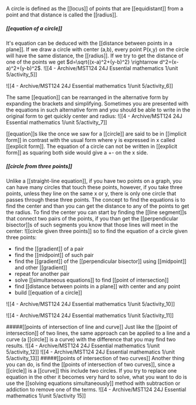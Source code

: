 A circle is defined as the [[locus]] of points that are [[equidistant]] from a point and that distance is called the [[radius]].

##### [[equation of a circle]]
It's equation can be deduced with the [[distance between points in a plane]]. If we draw a circle with center (a,b), every point P(x,y) on the circle will have the same distance, the [[radius]].
If we try to get the distance of one of the points we get $d=\sqrt{(x-a)^2+(y-b)^2} \rightarrow d^2=(x-a)^2+(y-b)^2$.
![[4 - Archive/MST124 24J Essential mathematics 1/unit 5/activity_5]]

![[4 - Archive/MST124 24J Essential mathematics 1/unit 5/activity_6]]

The same [[equation]] can be rearranged in the alternative form by expanding the brackets and simplifying. Sometimes you are presented with the equations in such alternative form and you should be able to write in the original form to get quickly center and radius:
![[4 - Archive/MST124 24J Essential mathematics 1/unit 5/activity_7]]

[[equation]]s like the once we saw for a [[circle]] are said to be in [[implicit form]] in contrast with the usual form where y is expressed in x called [[explicit form]]. The equation of a circle can not be written in [[explicit form]] as squaring both side would give a +- on the x side.

##### [[circle from three points]]
Unlike a [[straight-line equation]], if you have two points on a graph, you can have many circles that touch these points, however, if you take three points, unless they line on the same x or y, there is only one circle that passes through these three points.
The concept to find the equations is to find the center and than you can get the distance to any of the points to get the radius.
To find the center you can start by finding the [[line segment]]s that connect two pairs of the points, if you than get the [[perpendicular bisector]]s of such segments you know that those lines will meet in the center:
![[circle given three points]]
so to find the equation of a circle given three points:
- find the [[gradient]] of a pair
- find the [[midpoint]] of such pair
- find the [[gradient]] of the [[perpendicular bisector]] using [[midpoint]] and other [[gradient]]
- repeat for another pair
- solve [[simultaneous equations]] to find [[point of intersection]]
- find [[distance between points in a plane]] with center and any point
- build [[equation of a circle]]

![[4 - Archive/MST124 24J Essential mathematics 1/unit 5/activity_10]]

![[4 - Archive/MST124 24J Essential mathematics 1/unit 5/activity_11]]

#####[[points of intersection of line and curve]]
Just like the [[point of intersection]] of two lines, the same approach can be applied to a line and a curve (a [[circle]] is a curve) with the difference that you may find two results.
![[4 - Archive/MST124 24J Essential mathematics 1/unit 5/activity_12]]
![[4 - Archive/MST124 24J Essential mathematics 1/unit 5/activity_13]]
#####[[points of intersection of two curves]]
Another thing you can do, is find the [[points of intersection of two curves]], since a [[circle]] is a [[curve]] this include two circles.
If you try to replace one equation in the other it becomes very hard to solve, what you want to do is use the [[solving equations simultaneously]] method with subtraction or addiction to remove one of the terms.
![[4 - Archive/MST124 24J Essential mathematics 1/unit 5/activity 15]]
